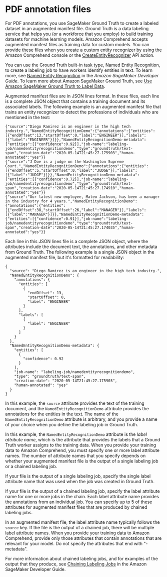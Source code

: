 # PDF annotation files<a name="cer-annotation-manifest"></a>

For PDF annotations, you use SageMaker Ground Truth to create a labeled dataset in an augmented manifest file\. Ground Truth is a data labeling service that helps you \(or a workforce that you employ\) to build training datasets for machine learning models\. Amazon Comprehend accepts augmented manifest files as training data for custom models\. You can provide these files when you create a custom entity recognizer by using the Amazon Comprehend console or the [CreateEntityRecognizer](https://docs.aws.amazon.com/comprehend/latest/APIReference/API_CreateEntityRecognizer.html) API action\. 

You can use the Ground Truth built\-in task type, Named Entity Recognition, to create a labeling job to have workers identify entities in text\. To learn more, see [Named Entity Recognition](https://docs.aws.amazon.com/sagemaker/latest/dg/sms-named-entity-recg.html#sms-creating-ner-console) in the *Amazon SageMaker Developer Guide*\. To learn more about Amazon SageMaker Ground Truth, see [Use Amazon SageMaker Ground Truth to Label Data](https://docs.aws.amazon.com/sagemaker/latest/dg/sms.html)\.

Augmented manifest files are in JSON lines format\. In these files, each line is a complete JSON object that contains a training document and its associated labels\. The following example is an augmented manifest file that trains an entity recognizer to detect the professions of individuals who are mentioned in the text:

```
{"source":"Diego Ramirez is an engineer in the high tech industry.","NamedEntityRecognitionDemo":{"annotations":{"entities":[{"endOffset":13,"startOffset":0,"label":"ENGINEER"}],"labels":[{"label":"ENGINEER"}]}},"NamedEntityRecognitionDemo-metadata":{"entities":[{"confidence":0.92}],"job-name":"labeling-job/namedentityrecognitiondemo","type":"groundtruth/text-span","creation-date":"2020-05-14T21:45:27.175903","human-annotated":"yes"}}
{"source":"J Doe is a judge on the Washington Supreme Court.","NamedEntityRecognitionDemo":{"annotations":{"entities":[{"endOffset":5,"startOffset":0,"label":"JUDGE"}],"labels":[{"label":"JUDGE"}]}},"NamedEntityRecognitionDemo-metadata":{"entities":[{"confidence":0.72}],"job-name":"labeling-job/namedentityrecognitiondemo","type":"groundtruth/text-span","creation-date":"2020-05-14T21:45:27.174910","human-annotated":"yes"}}
{"source":"Our latest new employee, Mateo Jackson, has been a manager in the industry for 4 years.","NamedEntityRecognitionDemo":{"annotations":{"entities":[{"endOffset":38,"startOffset":26,"label":"MANAGER"}],"labels":[{"label":"MANAGER"}]}},"NamedEntityRecognitionDemo-metadata":{"entities":[{"confidence":0.91}],"job-name":"labeling-job/namedentityrecognitiondemo","type":"groundtruth/text-span","creation-date":"2020-05-14T21:45:27.174035","human-annotated":"yes"}}
```

Each line in this JSON lines file is a complete JSON object, where the attributes include the document text, the annotations, and other metadata from Ground Truth\. The following example is a single JSON object in the augmented manifest file, but it's formatted for readability: 

```
{
  "source": "Diego Ramirez is an engineer in the high tech industry.",
  "NamedEntityRecognitionDemo": {
    "annotations": {
      "entities": [
        {
          "endOffset": 13,
          "startOffset": 0,
          "label": "ENGINEER"
        }
      ],
      "labels": [
        {
          "label": "ENGINEER"
        }
      ]
    }
  },
  "NamedEntityRecognitionDemo-metadata": {
    "entities": [
      {
        "confidence": 0.92
      }
    ],
    "job-name": "labeling-job/namedentityrecognitiondemo",
    "type": "groundtruth/text-span",
    "creation-date": "2020-05-14T21:45:27.175903",
    "human-annotated": "yes"
  }
}
```

In this example, the `source` attribute provides the text of the training document, and the `NamedEntityRecognitionDemo` attribute provides the annotations for the entities in the text\. The name of the `NamedEntityRecognitionDemo` attribute is arbitrary, and you provide a name of your choice when you define the labeling job in Ground Truth\.

In this example, the `NamedEntityRecognitionDemo` attribute is the *label attribute name*, which is the attribute that provides the labels that a Ground Truth worker assigns to the training data\. When you provide your training data to Amazon Comprehend, you must specify one or more label attribute names\. The number of attribute names that you specify depends on whether your augmented manifest file is the output of a single labeling job or a chained labeling job\.

If your file is the output of a single labeling job, specify the single label attribute name that was used when the job was created in Ground Truth\. 

If your file is the output of a chained labeling job, specify the label attribute name for one or more jobs in the chain\. Each label attribute name provides the annotations from an individual job\. You can specify up to 5 of these attributes for augmented manifest files that are produced by chained labeling jobs\. 

In an augmented manifest file, the label attribute name typically follows the `source` key\. If the file is the output of a chained job, there will be multiple label attribute names\. When you provide your training data to Amazon Comprehend, provide only those attributes that contain annotations that are relevant for your model\. Do not specify the attributes that end with "\-metadata"\.

For more information about chained labeling jobs, and for examples of the output that they produce, see [Chaining Labeling Jobs](https://docs.aws.amazon.com/sagemaker/latest/dg/sms-reusing-data.html) in the Amazon SageMaker Developer Guide\.